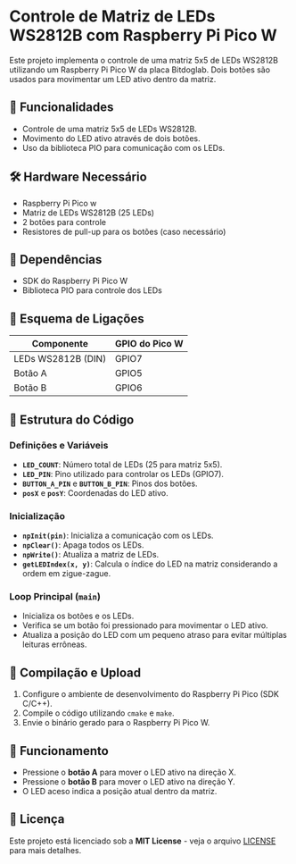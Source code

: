 # Controle de Matriz de LEDs WS2812B com Raspberry Pi Pico W


Este projeto implementa o controle de uma matriz 5x5 de LEDs WS2812B utilizando um Raspberry Pi Pico W da placa Bitdoglab. Dois botões são usados para movimentar um LED ativo dentro da matriz.

## 📌 Funcionalidades
- Controle de uma matriz 5x5 de LEDs WS2812B.
- Movimento do LED ativo através de dois botões.
- Uso da biblioteca PIO para comunicação com os LEDs.

## 🛠️ Hardware Necessário
- Raspberry Pi Pico w
- Matriz de LEDs WS2812B (25 LEDs)
- 2 botões para controle
- Resistores de pull-up para os botões (caso necessário)

## 📜 Dependências
- SDK do Raspberry Pi Pico W
- Biblioteca PIO para controle dos LEDs

## 📌 Esquema de Ligações
| Componente | GPIO do Pico W|
|------------|-------------|
| LEDs WS2812B (DIN) | GPIO7 |
| Botão A | GPIO5 |
| Botão B | GPIO6 |

## 📂 Estrutura do Código
### Definições e Variáveis
- **`LED_COUNT`**: Número total de LEDs (25 para matriz 5x5).
- **`LED_PIN`**: Pino utilizado para controlar os LEDs (GPIO7).
- **`BUTTON_A_PIN`** e **`BUTTON_B_PIN`**: Pinos dos botões.
- **`posX`** e **`posY`**: Coordenadas do LED ativo.

### Inicialização
- **`npInit(pin)`**: Inicializa a comunicação com os LEDs.
- **`npClear()`**: Apaga todos os LEDs.
- **`npWrite()`**: Atualiza a matriz de LEDs.
- **`getLEDIndex(x, y)`**: Calcula o índice do LED na matriz considerando a ordem em zigue-zague.

### Loop Principal (`main`)
- Inicializa os botões e os LEDs.
- Verifica se um botão foi pressionado para movimentar o LED ativo.
- Atualiza a posição do LED com um pequeno atraso para evitar múltiplas leituras errôneas.

## 🔧 Compilação e Upload
1. Configure o ambiente de desenvolvimento do Raspberry Pi Pico (SDK C/C++).
2. Compile o código utilizando `cmake` e `make`.
3. Envie o binário gerado para o Raspberry Pi Pico W.

## 🚀 Funcionamento
- Pressione o **botão A** para mover o LED ativo na direção X.
- Pressione o **botão B** para mover o LED ativo na direção Y.
- O LED aceso indica a posição atual dentro da matriz.

## 📜 Licença
Este projeto está licenciado sob a **MIT License** - veja o arquivo [LICENSE](LICENSE) para mais detalhes.
